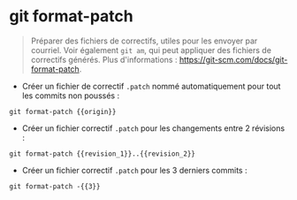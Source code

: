 # git format-patch

> Préparer des fichiers de correctifs, utiles pour les envoyer par courriel.
> Voir également `git am`, qui peut appliquer des fichiers de correctifs générés.
> Plus d'informations : <https://git-scm.com/docs/git-format-patch>.

- Créer un fichier de correctif `.patch` nommé automatiquement pour tout les commits non poussés :

`git format-patch {{origin}}`

- Créer un fichier correctif `.patch` pour les changements entre 2 révisions :

`git format-patch {{revision_1}}..{{revision_2}}`

- Créer un fichier correctif `.patch` pour les 3 derniers commits :

`git format-patch -{{3}}`
